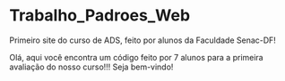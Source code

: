 # Trabalho_Padroes_Web
Primeiro site do curso de ADS, feito por alunos da Faculdade Senac-DF!

Olá, aqui você encontra um código feito por 7 alunos para a primeira avaliação do nosso curso!!! 
Seja bem-vindo!
